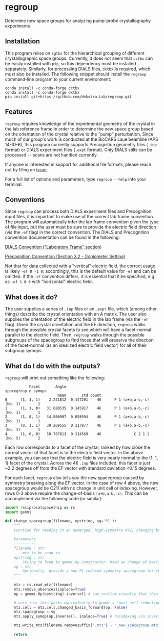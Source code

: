 # regroup

Determine new space groups for analyzing pump-probe crystallography experiments

## Installation  

This program relies on `sgtbx` for the hierarchical grouping of different crystallographic space groups. Currently, it does not seem that `cctbx` can be easily installed with `pip`, so this dependency must be installed separately. Similarly, for processing DIALS files, `dxtbx` is required, which must also be installed. The following snippet should install the `regroup` command-line program to your current environment:

```shell
conda install -c conda-forge cctbx
conda install -c conda-forge dxtbx
pip install git+https://github.com/Hekstra-Lab/regroup.git
```

## Features  

`regroup` requires knowledge of the experimental geometry of the crystal in the lab reference frame in order to determine the new space group based on the orientation of the crystal relative to the "pump" perturbation. Since much of our group's work is conducted at the BioCARS Laue beamline (APS 14-ID-B), this program currently supports Precognition geometry files (`.inp` format) or DIALS experiment files (`.expt` format). Only DIALS stills can be processed -- scans are not handled currently.

If anyone is interested in support for additional file formats, please reach out by filing an [issue](https://github.com/Hekstra-Lab/regroup/issues).

For a full list of options and parameters, type `regroup --help` into your terminal.

## Conventions
Since `regroup` can process both DIALS experiment files and Precognition input files, it is important to make use of the correct lab frame convention. The program will automatically infer the lab frame convention given the type of file input, but the user must be sure to provide the electric field direction (via the `-ef` flag) in the correct convention. The DIALS and Precognition convention documentation can be found in the following:

[DIALS Convention ("Laboratory Frame" section)](https://dials.github.io/documentation/conventions.html)

[Precognition Convention (Section 3.2 - Goniometer Setting)](https://biocars.uchicago.edu/wp-content/uploads/2019/06/PrecognitionUserGuide_5-0.pdf)

Not that for data collected with a "vertical" electric field, the correct usage is likely `-ef 0 -1 0`; accordingly, this is the default value for `-ef` and can be omitted. If the `-ef` convention differs, it is essential that it be specified, e.g. as `-ef 1 0 0` with "horizontal" electric field.

## What does it do?
The user supplies a series of `.inp` files or an `.expt` file, which (among other things) describe the crystal orientation with an A matrix. The user also supplies the orientation of the electric field in the lab frame (via the `-ef` flag).  Given the crystal orientation and the EF direction, `regroup` walks through the possible crystal facets to see which will have a facet-normal parallel to the electric field. Then, `regroup` walks through the possible subgroups of the spacegroup to find those that will preserve the direction of the facet-normal (as an idealized electric field vector) for all of their subgroup symops.

## What do I do with the outputs?
`regroup` will print out something like the following:
```
           Facet       Angle                                    spacegroup n_symops
                        mean       std count                                       
0      (1, 1, 1)    2.231812  0.147201    46      P 1 (a+b,a-b,-c) (No. 1)        1
1      (1, 1, 0)   31.680535  0.145917    46      P 1 (a+b,a-b,-c) (No. 1)        1
2      (1, 0, 1)   34.806997  0.098994    46      P 1 (a+b,a-b,-c) (No. 1)        1
3      (0, 1, 1)   39.268555  0.117977    46      P 1 (a+b,a-b,-c) (No. 1)        1
4      (1, 0, 0)   50.767813  0.114569    46               C 2 1 1 (No. 5)        2
```
Each row corresponds to a facet of the crystal, ranked by how close the normal vector of that facet is to the electric field vector. In the above example, you can see that the electric field is very nearly normal to the (1, 1, 1) facet of the crystal. Across the 46 `.inp` files included, this facet is just ~2.2 degrees off from the EF vector with standard deviation <0.15 degrees.  
  
For each facet, `regroup` also tells you the new spacegroup caused by symmetry breaking along the EF vector. In the case of row 4 above, the new spacegroup would be C211 with no change in unit cell or indexing. However, rows 0-3 above require the change-of-basis `(a+b,a-b,-c)`. This can be accomplished via the following code (or similar):
```python
import reciprocalspaceship as rs
import gemmi

def change_spacegroup(filename, opstring, sg='P1'):
    """
    Function for reading in an unmerged, high-symmetry MTZ, changing basis and reindexing, and writing out the new version
    
    Parameters
    ----------
    filename : str
        mtz to be read in
    opstring : str
        String to feed to gemmi.Op constructor. Used as change of basis, and the inverse of which is used as the reindexing operation
    sg : str
        Optionally, provide a non-P1 reduced-symmetry spacegroup for the output.
    """
    
    mtz = rs.read_mtz(filename)
    mtz.remove_absences(inplace=True)
    op = gemmi.Op(opstring).inverse() # can confirm visually that this gives the intended rhombus

    # note that this works equivalently to gemmi's "unit cell reduction" algorithm
    mtz.cell = mtz.cell.changed_basis_forward(op, False) 
    mtz.spacegroup = sg
    mtz.apply_symop(op.inverse(), inplace=True) # reindexing via inverse operation

    mtz.write_mtz(filename.removesuffix('.mtz') + '_new_spacegroup.mtz')
    
    return

```
